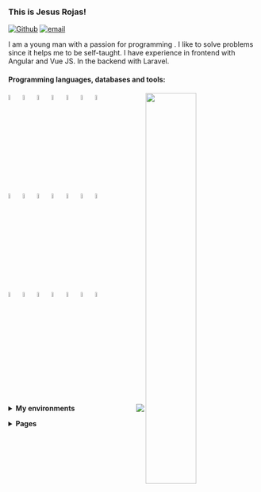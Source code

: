 ### This is Jesus Rojas!

[![Github](https://img.shields.io/badge/-Github-000?style=flat&logo=Github&logoColor=white)](https://github.com/Jesus-Rojas)
[![email](https://img.shields.io/badge/-jarojas6524@misena.edu.co-000?style=flat-square&logo=gmail)](mailto:jarojas6524@misena.edu.co)

I am a young man with a passion for programming .
I like to solve problems since it helps me to be self-taught.
I have experience in frontend with Angular and Vue JS. In the backend with Laravel.


#### Programming languages, databases and tools: 
<!-- Github States -->
<p>
    <!-- Config Api Github -->
    <img width="45%" align="right" src="https://github-readme-stats.vercel.app/api?username=Jesus-Rojas&show_icons=true&hide_border=true&show_icons=true&theme=chartreuse-dark" />
    <!-- Icons Languages -->
    <code><img width="5%" src="https://www.vectorlogo.zone/logos/w3_html5/w3_html5-icon.svg"></code>
    <code><img width="5%" src="https://www.vectorlogo.zone/logos/w3_css/w3_css-icon.svg"></code>
    <code><img width="5%" src="https://www.vectorlogo.zone/logos/nodejs/nodejs-icon.svg"></code>
    <code><img width="5%" src="https://www.vectorlogo.zone/logos/firebase/firebase-icon.svg"></code>
    <code><img width="5%" src="https://www.vectorlogo.zone/logos/postgresql/postgresql-icon.svg"></code>
    <code><img width="5%" src="https://www.vectorlogo.zone/logos/mongodb/mongodb-icon.svg"></code>
    <code><img width="5%" src="https://www.vectorlogo.zone/logos/mysql/mysql-icon.svg"></code>
    <br>
    <code><img width="5%" src="https://www.vectorlogo.zone/logos/angular/angular-icon.svg"></code>
    <code><img width="5%" src="https://www.vectorlogo.zone/logos/reactjs/reactjs-icon.svg"></code>
    <code><img width="5%" src="https://www.vectorlogo.zone/logos/vuejs/vuejs-icon.svg"></code>
    <code><img width="5%" src="https://www.vectorlogo.zone/logos/graphql/graphql-icon.svg"></code>
    <code><img width="5%" src="https://www.vectorlogo.zone/logos/js_webpack/js_webpack-icon.svg"></code>
    <code><img width="5%" src="https://www.vectorlogo.zone/logos/electronjs/electronjs-icon.svg"></code>
    <code><img width="5%" src="https://www.vectorlogo.zone/logos/npmjs/npmjs-icon.svg"></code>
    <br>
    <code><img width="5%" src="https://www.vectorlogo.zone/logos/getbootstrap/getbootstrap-icon.svg"></code>
    <code><img width="5%" src="https://www.vectorlogo.zone/logos/sass-lang/sass-lang-icon.svg"></code>
    <code><img width="5%" src="https://www.vectorlogo.zone/logos/git-scm/git-scm-icon.svg"></code>
    <code><img width="5%" src="https://www.vectorlogo.zone/logos/getpostman/getpostman-icon.svg"></code>
    <code><img width="5%" src="https://www.vectorlogo.zone/logos/python/python-icon.svg"></code>
    <code><img width="5%" src="https://www.vectorlogo.zone/logos/php/php-icon.svg"></code>
    <code><img width="5%" src="https://www.vectorlogo.zone/logos/laravel/laravel-icon.svg"></code>
    <br>
    <br>
</p>

<p>
    <img src="https://github-readme-stats.vercel.app/api/top-langs/?username=Jesus-Rojas&layout=compact&theme=chartreuse-dark&hide_border=true" align="right">
</p>
<!-- Environments -->
<p>
    <details>
        <summary>
            <strong>My environments</strong>
        </summary>
        <ol>
            <li>
                <details>
                    <summary>
                        <strong>Laptop</strong>
                    </summary>
                    <ul>
                        <li>CPU: Intel Celeron N 2840 (max 2.58 GHz)</li>
                        <li>RAM: 8GB (DDR3 - 1600mhz)</li>
                        <li>SSD: 240GB</li>
                        <li>HDD: 500GB</li>
                        <li> OS: Linux Lite</li>
                    </ul>
                </details>
            </li>
        </ol>
    </details>
</p>
<!-- Pages -->
<p>
    <details>
        <summary>
            <strong>Pages</strong>
        </summary>
        <ol>
            <li>
                <details>
                    <summary>
                        <strong>Vue</strong>
                    </summary>
                    <ul>
                        <li>
                            <a href="https://jesus-rojas.github.io/platzi-music">Platzi Music</a>
                        </li>
                        <li>
                            <a href="https://test-rojas.herokuapp.com/dashboard">Task Inertia</a>
                        </li>
                        <li>
                            <a href="#">Counter (Pending)</a>
                        </li>
                </details>
            </li>
            <li>
                <details>
                    <summary>
                        <strong>Angular</strong>
                    </summary>
                    <ul>
                        <li>
                            <a href="https://jesus-rojas.github.io/App-Heroes">App Heroes</a>
                        </li>
                        <li>
                            <a href="https://jesus-rojas.github.io/Angular-Graficas">Graficas</a>
                        </li>
                        <li>
                            <a href="https://jesus-rojas.github.io/Pipes">Pipes</a>
                        </li>
                        <li>
                            <a href="https://jesus-rojas.github.io/Angular-Forms">Formularios</a>
                        </li>
                        <li>
                            <a href="https://jesus-rojas.github.io/Mapas-Angular">Mapas</a>
                        </li>
                        <li>
                            <a href="https://jesus-rojas.github.io/API-Giphy">Gifs</a>
                        </li>
                        <li>
                            <a href="https://jesus-rojas.github.io/Angular-Selectores-Anidados">Select Dinamicos</a>
                        </li>
                        <li>
                            <a href="https://jesus-rojas.github.io/Angular-Directivas-Personalizadas">Directivas</a>
                        </li>
                        <li>
                            <a href="https://jesus-rojas.github.io/Input-Output">Comunicacion de padre e hijo</a>
                        </li>
                        <li>
                            <a href="https://jesus-rojas.github.io/App-Sneider">App Sneider</a>
                        </li>
                        <li>
                            <a href="https://jesus-rojas.github.io/WebApp-Angular">WebApp + Firebase</a>
                        </li>
                        <li>
                            <a href="https://jesus-rojas.github.io/Rest-Countries">Paises</a>
                        </li>
                        <li>
                            <a href="https://jesus-rojas.github.io/sofka-frontend">Sofka Quiz</a>
                        </li>
                    </ul>
                </details>
            </li>
            <li>
                <details>
                    <summary>
                        <strong>React</strong>
                    </summary>
                    <ul>
                        <li>
                            <a href="https://jesus-rojas.github.io/curso-react-patrones-render">Task's</a>
                        </li>
                        <!-- <li>
                            <a href="https://jesus-rojas.github.io/curso-react-patrones-render">Webpack React</a>
                        </li> -->
                    </ul>
                </details>
            </li>
            <li>
                <details>
                    <summary>
                        <strong>Javascript</strong>
                    </summary>
                    <ul>
                        <li>
                            <a href="https://jesus-rojas.github.io/Calculadora">Calculadora</a>
                        </li>
                        <li>
                            <a href="https://jesus-rojas.github.io/ajedrez-caballo">Ajedrez Move Horse</a>
                        </li>
                        <li>
                            <a href="https://jesus-rojas.github.io/Ciclos-Arreglos">SENA Exercises</a>
                        </li>
                        <li>
                            <a href="https://jesus-rojas.github.io/Regex">Expresiones Regulares</a>
                        </li>
                        <li>
                            <a href="https://awesome-heisenberg-85f898.netlify.app">Webpack Vanilla</a>
                        </li>
                    </ul>
                </details>
            </li>
            <li>
                <details>
                    <summary>
                        <strong>Html</strong>
                    </summary>
                    <ul>
                        <li>
                            <a href="https://jesus-rojas.github.io/Pagina-Web">First Page</a>
                        </li>
                        <li>
                            <a href="https://jesus-rojas.github.io/trabajo-usco-css-3">Exercise Usco 3</a>
                        </li>
                        <li>
                            <a href="https://jesus-rojas.github.io/trabajo-usco-css-4">Exercise Usco 4</a>
                        </li>
                        <li>
                            <a href="https://jesus-rojas.github.io/prototype-bus-responsive">Flexbox Distribution Bus Skeleton</a>
                        </li>
                    </ul>
                </details>
            </li>
            <li>
                <details>
                    <summary>
                        <strong>Electron JS</strong>
                    </summary>
                    <ul>
                        <li>
                            <a href="#">Udeler (pending)</a>
                        </li>
                    </ul>
                </details>
            </li>
        </ol>
    </details>
</p>